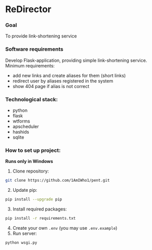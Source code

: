 # ReDirector

### Goal
To provide link-shortening service 

### Software requirements
Develop Flask-application, providing simple link-shortening service. Minimum requirements:

- add new links and create aliases for them (short links)
- redirect user by aliases registered in the system
- show 404 page if alias is not correct

### Technological stack:
- python
- flask
- wtforms
- apscheduler
- hashids
- sqlite

### How to set up project:
**Runs only in Windows**
1. Clone repository:
```bash
git clone https://github.com/1AmIWho1/pent.git
```
2. Update pip: 
```bash
pip install --upgrade pip
```
3. Install required packages: 
```bash
pip install -r requirements.txt
```
4. Create your own `.env` (you may use `.env.example`)
5. Run server:
```bash
python wsgi.py
```
